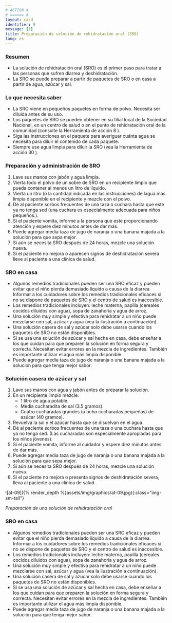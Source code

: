 ```yaml
---
# ACTION #
# ====== #
layout: card
identifier: 9
message: [1]
title: Preparación de solución de rehidratación oral (SRO)
lang: es
---
```


### Resumen

- La solución de rehidratación oral (SRO) es el primer paso para tratar a las personas que sufren diarrea y deshidratación.
- La SRO se puede preparar a partir de paquetes de SRO o en casa a partir de agua, azúcar y sal.

### Lo que necesita saber

- La SRO viene en pequeños paquetes en forma de polvo. Necesita ser diluida antes de su uso.
- Los paquetes de SRO se pueden obtener en su filial local de la Sociedad Nacional, en un centro de salud o en el punto de rehidratación oral de la comunidad (consulte la Herramienta de acción 8 <a class="crosslink" href="{% render_depth %}{% render_link action|8 %}"><i class="fas fa-external-link-alt" aria-hidden="true"></i></a>).
- Siga las instrucciones en el paquete para averiguar cuánta agua se necesita para diluir el contenido de cada paquete.
- Siempre use agua limpia para diluir la SRO (vea la Herramienta de acción 30 <a class="crosslink" href="{% render_depth %}{% render_link action|30 %}"><i class="fas fa-external-link-alt" aria-hidden="true"></i></a>).

### Preparación y administración de SRO

1. Lave sus manos con jabón y agua limpia.
2. Vierta todo el polvo de un sobre de SRO en un recipiente limpio que pueda contener al menos un litro de líquido.
3. Vierta un litro (o la cantidad indicada en las instrucciones) de lagua más limpia disponible en el recipiente y mezcle con el polvo.
4. Dé al paciente sorbos frecuentes de una taza o cuchara hasta que esté ya no tenga sed (una cuchara es especialmente adecuada para niños pequeños.).
5. Si el paciente vomita, informe a la persona que este proporcionando atención y espere diez minutos antes de dar más.
6. Puede agregar media taza de jugo de naranja o una banana majada a la solución para que sepa mejor.
7. Si aún se necesita SRO después de 24 horas, mezcle una solución nueva.
8. Si el paciente no mejora o aparecen signos de deshidratación severa lleve al paciente a una clínica de salud.

### SRO en casa

- Algunos remedios tradicionales pueden ser una SRO eficaz y pueden evitar que el niño pierda demasiado líquido a causa de la diarrea. Informar a los cuidadores sobre los remedios tradicionales eficaces si no se dispone de paquetes de SRO y el centro de salud es inaccesible.
- Los remedios tradicionales incluyen: leche materna, papilla (cereales cocidos diluidos con agua), sopa de zanahoria y agua de arroz.
- Una solución muy simple y efectiva para rehidratar a un niño puede mezclarse con sal, azúcar y agua (vea la ilustración a continuación).
- Una solución casera de sal y azúcar solo debe usarse cuando los paquetes de SRO no están disponibles.
- Si se usa una solución de azúcar y sal hecha en casa, debe enseñar a los que cuidan para que preparen la solución en forma segura y correcta. Necesitan evitar errores en la mezcla de ingredientes. También es importante utilizar el agua más limpia disponible.
- Puede agregar media taza de jugo de naranja o una banana majada a la solución para que tenga mejor sabor.

### Solución casera de azúcar y sal

1. Lave sus manos con agua y jabón antes de preparar la solución.
2. En un recipiente limpio mezcle:
    - 1 litro de agua potable.
    - Media cucharadita de sal (3.5 gramos).
    - Cuatro cucharadas grandes (u ocho cucharadas pequeñas) de azúcar (40 gramos).
3. Revuelva la sal y el azúcar hasta que se disuelvan en el agua.
4. Dé al paciente sorbos frecuentes de una taza o una cuchara hasta que ya no tenga sed. (Las cucharadas son especialmente apropiadas para los niños jóvenes).
5. Si el paciente vomita, informe al cuidador y espere diez minutos antes de dar más.
6. Puede agregar media taza de jugo de naranja o una banana majada a la solución para que sepa mejor.
7. Si aún se necesita SRO después de 24 horas, mezcle una solución nueva.
8. Si el paciente no mejora o presenta signos de deshidratación severa, lleva al paciente a una clínica de salud.

![at-09]({% render_depth %}assets/img/graphics/at-09.jpg){:class="img-sm-tall"}

*Preparación de una solución de rehidratación oral*

### SRO en casa

- Algunos remedios tradicionales pueden ser una SRO eficaz y pueden evitar que el niño pierda demasiado líquido a causa de la diarrea. Informar a los cuidadores sobre los remedios tradicionales eficaces si no se dispone de paquetes de SRO y el centro de salud es inaccesible.
- Los remedios tradicionales incluyen: leche materna, papilla (cereales cocidos diluidos con agua), sopa de zanahoria y agua de arroz.
- Una solución muy simple y efectiva para rehidratar a un niño puede mezclarse con sal, azúcar y agua (vea la ilustración a continuación).
- Una solución casera de sal y azúcar solo debe usarse cuando los paquetes de SRO no están disponibles.
- Si se usa una solución de azúcar y sal hecha en casa, debe enseñar a los que cuidan para que preparen la solución en forma segura y correcta. Necesitan evitar errores en la mezcla de ingredientes. También es importante utilizar el agua más limpia disponible.
- Puede agregar media taza de jugo de naranja o una banana majada a la solución para que tenga mejor sabor.
